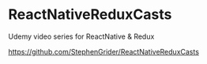 # ReactNativeReduxCasts
Udemy video series for ReactNative &amp; Redux


https://github.com/StephenGrider/ReactNativeReduxCasts
